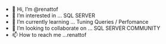 - 👋 Hi, I’m @renattof
- 👀 I’m interested in ... SQL SERVER
- 🌱 I’m currently learning ... Tuning Queries / Perfomance
- 💞️ I’m looking to collaborate on ... SQL SERVER COMMUNITY
- 📫 How to reach me ...renattof

<!---
renattof/renattof is a ✨ special ✨ repository because its `README.md` (this file) appears on your GitHub profile.
You can click the Preview link to take a look at your changes.
--->
